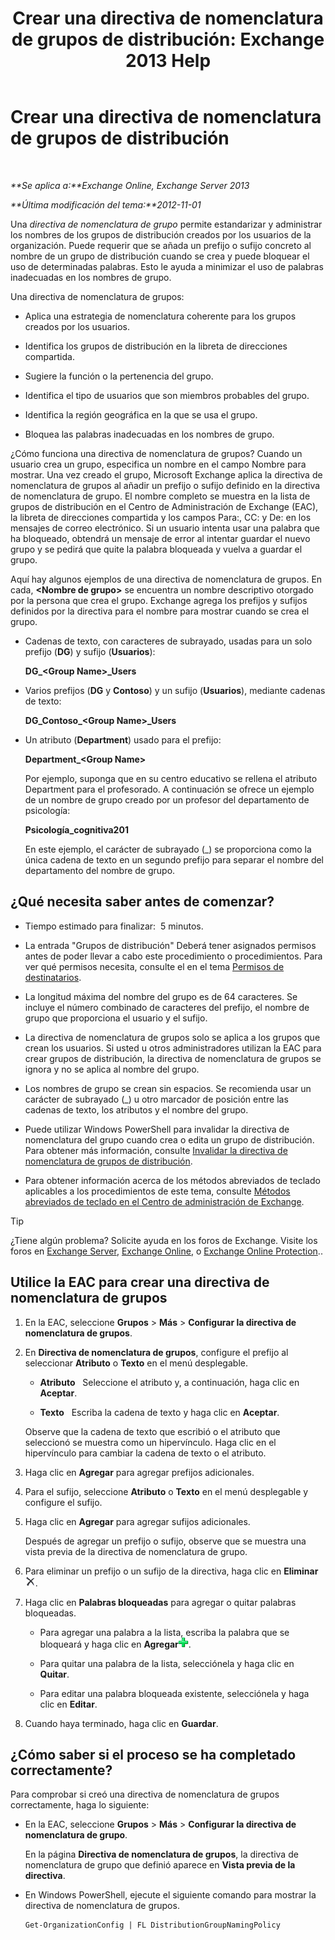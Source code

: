 ﻿---
title: 'Crear una directiva de nomenclatura de grupos de distribución: Exchange 2013 Help'
TOCTitle: Crear una directiva de nomenclatura de grupos de distribución
ms:assetid: b2ffb654-345d-4be1-be8e-83d28901373e
ms:mtpsurl: https://technet.microsoft.com/es-es/library/JJ218693(v=EXCHG.150)
ms:contentKeyID: 49115862
ms.date: 04/23/2018
mtps_version: v=EXCHG.150
ms.translationtype: HT
---

# Crear una directiva de nomenclatura de grupos de distribución

 

_**Se aplica a:**Exchange Online, Exchange Server 2013_

_**Última modificación del tema:**2012-11-01_

Una *directiva de nomenclatura de grupo* permite estandarizar y administrar los nombres de los grupos de distribución creados por los usuarios de la organización. Puede requerir que se añada un prefijo o sufijo concreto al nombre de un grupo de distribución cuando se crea y puede bloquear el uso de determinadas palabras. Esto le ayuda a minimizar el uso de palabras inadecuadas en los nombres de grupo.

Una directiva de nomenclatura de grupos:

  - Aplica una estrategia de nomenclatura coherente para los grupos creados por los usuarios.

  - Identifica los grupos de distribución en la libreta de direcciones compartida.

  - Sugiere la función o la pertenencia del grupo.

  - Identifica el tipo de usuarios que son miembros probables del grupo.

  - Identifica la región geográfica en la que se usa el grupo.

  - Bloquea las palabras inadecuadas en los nombres de grupo.

¿Cómo funciona una directiva de nomenclatura de grupos? Cuando un usuario crea un grupo, especifica un nombre en el campo Nombre para mostrar. Una vez creado el grupo, Microsoft Exchange aplica la directiva de nomenclatura de grupos al añadir un prefijo o sufijo definido en la directiva de nomenclatura de grupo. El nombre completo se muestra en la lista de grupos de distribución en el Centro de Administración de Exchange (EAC), la libreta de direcciones compartida y los campos Para:, CC: y De: en los mensajes de correo electrónico. Si un usuario intenta usar una palabra que ha bloqueado, obtendrá un mensaje de error al intentar guardar el nuevo grupo y se pedirá que quite la palabra bloqueada y vuelva a guardar el grupo.

Aquí hay algunos ejemplos de una directiva de nomenclatura de grupos. En cada, **\<Nombre de grupo\>** se encuentra un nombre descriptivo otorgado por la persona que crea el grupo. Exchange agrega los prefijos y sufijos definidos por la directiva para el nombre para mostrar cuando se crea el grupo.

  - Cadenas de texto, con caracteres de subrayado, usadas para un solo prefijo (**DG**) y sufijo (**Usuarios**):
    
    **DG\_\<Group Name\>\_Users**

  - Varios prefijos (**DG** y **Contoso**) y un sufijo (**Usuarios**), mediante cadenas de texto:
    
    **DG\_Contoso\_\<Group Name\>\_Users**

  - Un atributo (**Department**) usado para el prefijo:
    
    **Department\_\<Group Name\>**
    
    Por ejemplo, suponga que en su centro educativo se rellena el atributo Department para el profesorado. A continuación se ofrece un ejemplo de un nombre de grupo creado por un profesor del departamento de psicología:
    
    **Psicología\_cognitiva201**
    
    En este ejemplo, el carácter de subrayado (\_) se proporciona como la única cadena de texto en un segundo prefijo para separar el nombre del departamento del nombre de grupo.

## ¿Qué necesita saber antes de comenzar?

  - Tiempo estimado para finalizar:  5 minutos.

  - La entrada "Grupos de distribución" Deberá tener asignados permisos antes de poder llevar a cabo este procedimiento o procedimientos. Para ver qué permisos necesita, consulte el en el tema [Permisos de destinatarios](recipients-permissions-exchange-2013-help.md).

  - La longitud máxima del nombre del grupo es de 64 caracteres. Se incluye el número combinado de caracteres del prefijo, el nombre de grupo que proporciona el usuario y el sufijo.

  - La directiva de nomenclatura de grupos solo se aplica a los grupos que crean los usuarios. Si usted u otros administradores utilizan la EAC para crear grupos de distribución, la directiva de nomenclatura de grupos se ignora y no se aplica al nombre del grupo.

  - Los nombres de grupo se crean sin espacios. Se recomienda usar un carácter de subrayado (\_) u otro marcador de posición entre las cadenas de texto, los atributos y el nombre del grupo.

  - Puede utilizar Windows PowerShell para invalidar la directiva de nomenclatura del grupo cuando crea o edita un grupo de distribución. Para obtener más información, consulte [Invalidar la directiva de nomenclatura de grupos de distribución](override-the-distribution-group-naming-policy-exchange-2013-help.md).

  - Para obtener información acerca de los métodos abreviados de teclado aplicables a los procedimientos de este tema, consulte [Métodos abreviados de teclado en el Centro de administración de Exchange](keyboard-shortcuts-in-the-exchange-admin-center-exchange-online-protection-help.md).


> [!TIP]
> ¿Tiene algún problema? Solicite ayuda en los foros de Exchange. Visite los foros en <A href="https://go.microsoft.com/fwlink/p/?linkid=60612">Exchange Server</A>, <A href="https://go.microsoft.com/fwlink/p/?linkid=267542">Exchange Online</A>, o <A href="https://go.microsoft.com/fwlink/p/?linkid=285351">Exchange Online Protection</A>..



## Utilice la EAC para crear una directiva de nomenclatura de grupos

1.  En la EAC, seleccione **Grupos** \> **Más** \> **Configurar la directiva de nomenclatura de grupos**.

2.  En **Directiva de nomenclatura de grupos**, configure el prefijo al seleccionar **Atributo** o **Texto** en el menú desplegable.
    
      - **Atributo**   Seleccione el atributo y, a continuación, haga clic en **Aceptar**.
    
      - **Texto**   Escriba la cadena de texto y haga clic en **Aceptar**.
    
    Observe que la cadena de texto que escribió o el atributo que seleccionó se muestra como un hipervínculo. Haga clic en el hipervínculo para cambiar la cadena de texto o el atributo.

3.  Haga clic en **Agregar** para agregar prefijos adicionales.

4.  Para el sufijo, seleccione **Atributo** o **Texto** en el menú desplegable y configure el sufijo.

5.  Haga clic en **Agregar** para agregar sufijos adicionales.
    
    Después de agregar un prefijo o sufijo, observe que se muestra una vista previa de la directiva de nomenclatura de grupo.

6.  Para eliminar un prefijo o un sufijo de la directiva, haga clic en **Eliminar**![Eliminar](images/JJ218693.37ba42c3-6f0d-42f3-b69b-ff912a99b5b7(EXCHG.150).gif "Eliminar").

7.  Haga clic en **Palabras bloqueadas** para agregar o quitar palabras bloqueadas.
    
      - Para agregar una palabra a la lista, escriba la palabra que se bloqueará y haga clic en **Agregar**![Agregar símbolo para carpetas excluidas en la migración de correo electrónico](images/JJ218693.444d5c83-821f-472c-b733-e84308e2531e(EXCHG.150).gif "Agregar símbolo para carpetas excluidas en la migración de correo electrónico").
    
      - Para quitar una palabra de la lista, selecciónela y haga clic en **Quitar**.
    
      - Para editar una palabra bloqueada existente, selecciónela y haga clic en **Editar**.

8.  Cuando haya terminado, haga clic en **Guardar**.

## ¿Cómo saber si el proceso se ha completado correctamente?

Para comprobar si creó una directiva de nomenclatura de grupos correctamente, haga lo siguiente:

  - En la EAC, seleccione **Grupos** \> **Más** \> **Configurar la directiva de nomenclatura de grupo**.
    
    En la página **Directiva de nomenclatura de grupos**, la directiva de nomenclatura de grupo que definió aparece en **Vista previa de la directiva**.

  - En Windows PowerShell, ejecute el siguiente comando para mostrar la directiva de nomenclatura de grupos.
    
        Get-OrganizationConfig | FL DistributionGroupNamingPolicy

